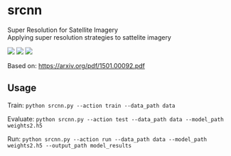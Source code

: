 # srcnn
Super Resolution for Satellite Imagery
<br />
Applying super resolution strategies to sattelite imagery


![](https://github.com/WarrenGreen/srcnn/blob/master/results/05261_combined.jpg)
![](https://github.com/WarrenGreen/srcnn/blob/master/results/05454_combined.jpg)
![](https://github.com/WarrenGreen/srcnn/blob/master/results/06006_combined.jpg)


Based on: https://arxiv.org/pdf/1501.00092.pdf

## Usage

Train:
```python srcnn.py --action train --data_path data```

Evaluate:
```python srcnn.py --action test --data_path data --model_path weights2.h5```

Run:
```python srcnn.py --action run --data_path data --model_path weights2.h5 --output_path model_results```
